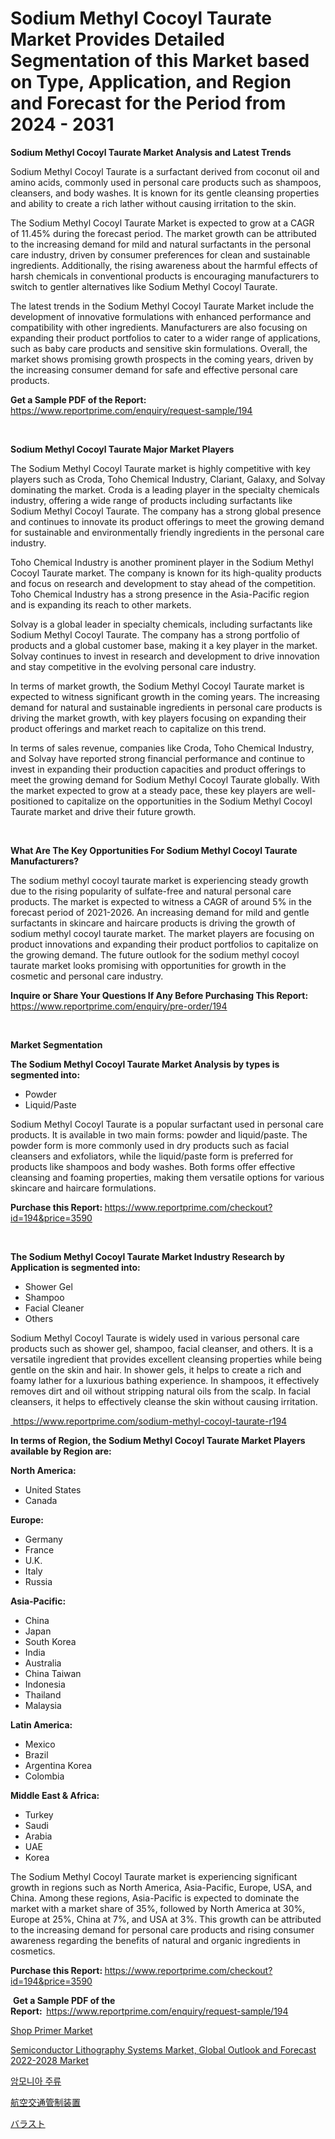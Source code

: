 <p><h1>Sodium Methyl Cocoyl Taurate Market Provides Detailed Segmentation of this Market based on Type, Application, and Region and Forecast for the Period from 2024 - 2031</h1></p><p><strong>Sodium Methyl Cocoyl Taurate Market Analysis and Latest Trends</strong></p>
<p><p>Sodium Methyl Cocoyl Taurate is a surfactant derived from coconut oil and amino acids, commonly used in personal care products such as shampoos, cleansers, and body washes. It is known for its gentle cleansing properties and ability to create a rich lather without causing irritation to the skin.</p><p>The Sodium Methyl Cocoyl Taurate Market is expected to grow at a CAGR of 11.45% during the forecast period. The market growth can be attributed to the increasing demand for mild and natural surfactants in the personal care industry, driven by consumer preferences for clean and sustainable ingredients. Additionally, the rising awareness about the harmful effects of harsh chemicals in conventional products is encouraging manufacturers to switch to gentler alternatives like Sodium Methyl Cocoyl Taurate.</p><p>The latest trends in the Sodium Methyl Cocoyl Taurate Market include the development of innovative formulations with enhanced performance and compatibility with other ingredients. Manufacturers are also focusing on expanding their product portfolios to cater to a wider range of applications, such as baby care products and sensitive skin formulations. Overall, the market shows promising growth prospects in the coming years, driven by the increasing consumer demand for safe and effective personal care products.</p></p>
<p><strong>Get a Sample PDF of the Report:&nbsp;</strong> <a href="https://www.reportprime.com/enquiry/request-sample/194">https://www.reportprime.com/enquiry/request-sample/194</a></p>
<p>&nbsp;</p>
<p><strong>Sodium Methyl Cocoyl Taurate Major Market Players</strong></p>
<p><p>The Sodium Methyl Cocoyl Taurate market is highly competitive with key players such as Croda, Toho Chemical Industry, Clariant, Galaxy, and Solvay dominating the market. Croda is a leading player in the specialty chemicals industry, offering a wide range of products including surfactants like Sodium Methyl Cocoyl Taurate. The company has a strong global presence and continues to innovate its product offerings to meet the growing demand for sustainable and environmentally friendly ingredients in the personal care industry.</p><p>Toho Chemical Industry is another prominent player in the Sodium Methyl Cocoyl Taurate market. The company is known for its high-quality products and focus on research and development to stay ahead of the competition. Toho Chemical Industry has a strong presence in the Asia-Pacific region and is expanding its reach to other markets.</p><p>Solvay is a global leader in specialty chemicals, including surfactants like Sodium Methyl Cocoyl Taurate. The company has a strong portfolio of products and a global customer base, making it a key player in the market. Solvay continues to invest in research and development to drive innovation and stay competitive in the evolving personal care industry.</p><p>In terms of market growth, the Sodium Methyl Cocoyl Taurate market is expected to witness significant growth in the coming years. The increasing demand for natural and sustainable ingredients in personal care products is driving the market growth, with key players focusing on expanding their product offerings and market reach to capitalize on this trend.</p><p>In terms of sales revenue, companies like Croda, Toho Chemical Industry, and Solvay have reported strong financial performance and continue to invest in expanding their production capacities and product offerings to meet the growing demand for Sodium Methyl Cocoyl Taurate globally. With the market expected to grow at a steady pace, these key players are well-positioned to capitalize on the opportunities in the Sodium Methyl Cocoyl Taurate market and drive their future growth.</p></p>
<p>&nbsp;</p>
<p><strong>What Are The Key Opportunities For Sodium Methyl Cocoyl Taurate Manufacturers?</strong></p>
<p><p>The sodium methyl cocoyl taurate market is experiencing steady growth due to the rising popularity of sulfate-free and natural personal care products. The market is expected to witness a CAGR of around 5% in the forecast period of 2021-2026. An increasing demand for mild and gentle surfactants in skincare and haircare products is driving the growth of sodium methyl cocoyl taurate market. The market players are focusing on product innovations and expanding their product portfolios to capitalize on the growing demand. The future outlook for the sodium methyl cocoyl taurate market looks promising with opportunities for growth in the cosmetic and personal care industry.</p></p>
<p><strong>Inquire or Share Your Questions If Any Before Purchasing This Report:</strong> <a href="https://www.reportprime.com/enquiry/pre-order/194">https://www.reportprime.com/enquiry/pre-order/194</a></p>
<p>&nbsp;</p>
<p><strong>Market Segmentation</strong></p>
<p><strong>The Sodium Methyl Cocoyl Taurate Market Analysis by types is segmented into:</strong></p>
<p><ul><li>Powder</li><li>Liquid/Paste</li></ul></p>
<p><p>Sodium Methyl Cocoyl Taurate is a popular surfactant used in personal care products. It is available in two main forms: powder and liquid/paste. The powder form is more commonly used in dry products such as facial cleansers and exfoliators, while the liquid/paste form is preferred for products like shampoos and body washes. Both forms offer effective cleansing and foaming properties, making them versatile options for various skincare and haircare formulations.</p></p>
<p><strong>Purchase this Report:&nbsp;</strong><a href="https://www.reportprime.com/checkout?id=194&price=3590">https://www.reportprime.com/checkout?id=194&price=3590</a></p>
<p>&nbsp;</p>
<p><strong>The Sodium Methyl Cocoyl Taurate Market Industry Research by Application is segmented into:</strong></p>
<p><ul><li>Shower Gel</li><li>Shampoo</li><li>Facial Cleaner</li><li>Others</li></ul></p>
<p><p>Sodium Methyl Cocoyl Taurate is widely used in various personal care products such as shower gel, shampoo, facial cleanser, and others. It is a versatile ingredient that provides excellent cleansing properties while being gentle on the skin and hair. In shower gels, it helps to create a rich and foamy lather for a luxurious bathing experience. In shampoos, it effectively removes dirt and oil without stripping natural oils from the scalp. In facial cleansers, it helps to effectively cleanse the skin without causing irritation.</p></p>
<p><a href="https://www.reportprime.com/sodium-methyl-cocoyl-taurate-r194">&nbsp;https://www.reportprime.com/sodium-methyl-cocoyl-taurate-r194</a></p>
<p><strong>In terms of Region, the Sodium Methyl Cocoyl Taurate Market Players available by Region are:</strong></p>
<p>
    <p> <strong> North America: </strong>
        <ul>
            <li>United States</li>
            <li>Canada</li>
        </ul>
        </p> 
    <p> <strong> Europe: </strong>
        <ul>
            <li>Germany</li>
            <li>France</li>
            <li>U.K.</li>
            <li>Italy</li>
            <li>Russia</li>
        </ul>
        </p> 
    <p> <strong> Asia-Pacific: </strong>
        <ul>
            <li>China</li>
            <li>Japan</li>
            <li>South Korea</li>
            <li>India</li>
            <li>Australia</li>
            <li>China Taiwan</li>
            <li>Indonesia</li>
            <li>Thailand</li>
            <li>Malaysia</li>
        </ul>
        </p> 
    <p> <strong> Latin America: </strong>
        <ul>
            <li>Mexico</li>
            <li>Brazil</li>
            <li>Argentina Korea</li>
            <li>Colombia</li>
        </ul>
        </p> 
    <p> <strong> Middle East & Africa: </strong>
        <ul>
            <li>Turkey</li>
            <li>Saudi</li>
            <li>Arabia</li>
            <li>UAE</li>
            <li>Korea</li>
        </ul>
    </p>
    </p>
<p><p>The Sodium Methyl Cocoyl Taurate market is experiencing significant growth in regions such as North America, Asia-Pacific, Europe, USA, and China. Among these regions, Asia-Pacific is expected to dominate the market with a market share of 35%, followed by North America at 30%, Europe at 25%, China at 7%, and USA at 3%. This growth can be attributed to the increasing demand for personal care products and rising consumer awareness regarding the benefits of natural and organic ingredients in cosmetics.</p></p>
<p><strong>Purchase this Report: </strong><a href="https://www.reportprime.com/checkout?id=194&price=3590">https://www.reportprime.com/checkout?id=194&price=3590</a></p>
<p>&nbsp;<strong>Get a Sample PDF of the Report:&nbsp;&nbsp;</strong><a href="https://www.reportprime.com/enquiry/request-sample/194">https://www.reportprime.com/enquiry/request-sample/194</a></p>
<p><strong></strong></p>
<p><p><a href="https://github.com/nicoletavirag/Market-Research-Report-List-4/blob/main/shop-primer-market.md">Shop Primer Market</a></p><p><a href="https://medium.com/@ransomohns/global-semiconductor-lithography-systems-market-global-outlook-and-forecast-2022-2028-market-share-c1b5d4f60cd0">Semiconductor Lithography Systems Market, Global Outlook and Forecast 2022-2028 Market</a></p><p><a href="https://medium.com/@albinbrakus2023/%EC%95%94%EB%AA%A8%EB%8B%88%EC%95%84-%EC%95%A1%EC%B2%B4-%EC%8B%9C%EC%9E%A5%EC%97%90-%EB%8C%80%ED%95%9C-%ED%86%B5%EC%B0%B0-%EC%8B%9C%EC%9E%A5-%EC%B0%B8%EC%97%AC-%EC%97%85%EC%B2%B4-%EC%8B%9C%EC%9E%A5-%EA%B7%9C%EB%AA%A8-%EC%A7%80%EB%A6%AC%EC%A0%81-%EC%A7%80%EC%97%AD-%EB%B0%8F-%EC%98%88%EC%B8%A1-2024%EB%85%84-2031%EB%85%84-62912e28d330">암모니아 주류</a></p><p><a href="https://medium.com/@saplakhanom821/%E8%88%AA%E7%A9%BA%E4%BA%A4%E9%80%9A%E7%AE%A1%E5%88%B6%E6%A9%9F%E5%99%A8%E5%B8%82%E5%A0%B4%E3%81%AE%E8%A6%8F%E6%A8%A1-%E6%88%90%E9%95%B7-%E5%B8%82%E5%A0%B4%E3%82%BB%E3%82%B0%E3%83%A1%E3%83%B3%E3%83%86%E3%83%BC%E3%82%B7%E3%83%A7%E3%83%B3%E3%81%8A%E3%82%88%E3%81%B3%E5%9C%B0%E5%9F%9F%E5%88%A5%E3%82%A4%E3%83%B3%E3%82%B5%E3%82%A4%E3%83%88-2031%E5%B9%B4%E3%81%BE%E3%81%A7%E3%81%AE%E4%BA%88%E6%B8%AC%E3%81%AB%E3%82%88%E3%82%8B%E7%94%A3%E6%A5%AD%E5%88%86%E6%9E%90-e3587e0d78f4">航空交通管制装置</a></p><p><a href="https://medium.com/@saplakhanom821/%E8%A3%BD%E5%93%81%E3%82%BF%E3%82%A4%E3%83%97-%E9%9B%BB%E5%AD%90%E8%9B%8D%E5%85%89%E3%83%90%E3%83%A9%E3%82%B9%E3%83%88-%E7%A3%81%E6%B0%97%E8%9B%8D%E5%85%89%E3%83%90%E3%83%A9%E3%82%B9%E3%83%88-cfl%E3%83%90%E3%83%A9%E3%82%B9%E3%83%88-%E9%9B%BB%E5%AD%90hid%E3%83%90%E3%83%A9%E3%82%B9%E3%83%88-%E7%A3%81%E6%B0%97hid%E3%83%90%E3%83%A9%E3%82%B9%E3%83%88-%E3%81%9D%E3%81%AE%E4%BB%96-%E3%82%A8%E3%83%B3%E3%83%89%E3%83%A6%E3%83%BC%E3%82%B9-%E5%95%86%E6%A5%AD-%E7%94%A3%E6%A5%AD-%E4%BD%8F%E5%AE%85-%E3%81%8A%E3%82%88%E3%81%B3%E5%9C%B0%E5%9F%9F%E3%81%AB%E9%96%A2%E3%81%99%E3%82%8B%E3%83%90%E3%83%A9%E3%82%B9%E3%83%88%E5%B8%82%E5%A0%B4%E3%83%AC%E3%83%9D%E3%83%BC%E3%83%882024%E5%B9%B4%E3%81%8B%E3%82%89-2ca8a2ec607a">バラスト</a></p></p>